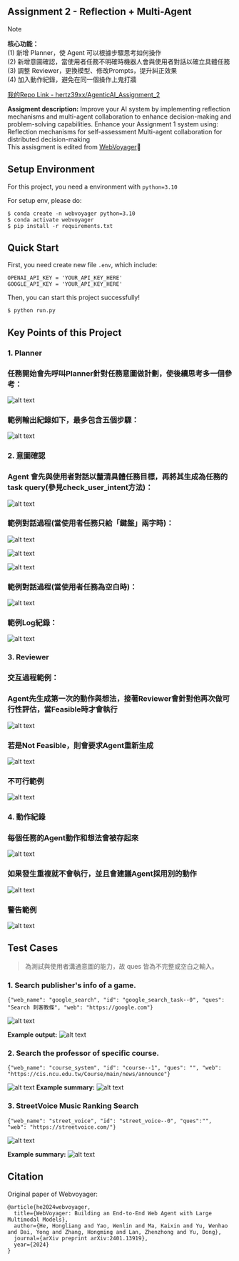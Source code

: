 ## Assignment 2 - Reflection + Multi-Agent ##
> [!note]
> **核心功能：**<br>
> (1) 新增 Planner，使 Agent 可以根據步驟思考如何操作<br>
> (2) 新增意圖確認，當使用者任務不明確時機器人會與使用者對話以確立具體任務 <br>
> (3) 調整 Reviewer，更換模型、修改Prompts，提升糾正效果<br>
> (4) 加入動作紀錄，避免在同一個操作上鬼打牆 <br>
>   
> [我的Repo Link - hertz39xx/AgenticAI_Assignment_2](https://github.com/hertz39xx/AgenticAI_Assignment_2)
> 
**Assigment description:** Improve your AI system by implementing reflection mechanisms and multi-agent collaboration to enhance decision-making and problem-solving capabilities.
Enhance your Assignment 1 system using:
Reflection mechanisms for self-assessment
Multi-agent collaboration for distributed decision-making<br>
This assisgment is edited from [WebVoyager](https://github.com/MinorJerry/WebVoyager)🫡

## Setup Environment ##
For this project, you need a environment with <code>python=3.10</code>

For setup env, please do:
```
$ conda create -n webvoyager python=3.10
$ conda activate webvoyager
$ pip install -r requirements.txt
```

## Quick Start ## 
First, you need create new file <code>.env</code>, which include:
```
OPENAI_API_KEY = 'YOUR_API_KEY_HERE'
GOOGLE_API_KEY = 'YOUR_API_KEY_HERE'
```

Then, you can start this project successfully!
```
$ python run.py
```

## Key Points of this Project ##

### 1. Planner
### 任務開始會先呼叫Planner針對任務意圖做計劃，使後續思考多一個參考：
![alt text](image-9.png)

### 範例輸出紀錄如下，最多包含五個步驟：
![alt text](image-8.png)

### 2. 意圖確認
### Agent 會先與使用者對話以釐清具體任務目標，再將其生成為任務的task query(參見check_user_intent方法)：
![alt text](image-10.png)

### 範例對話過程(當使用者任務只給「鍵盤」兩字時)：
![alt text](image-12.png)

![alt text](image-13.png)

![alt text](image-14.png)

### 範例對話過程(當使用者任務為空白時)：
![alt text](image-24.png)

### 範例Log紀錄：
![alt text](image-15.png)

### 3. Reviewer
### 交互過程範例：
### Agent先生成第一次的動作與想法，接著Reviewer會針對他再次做可行性評估，當Feasible時才會執行
![alt text](image-16.png)
### 若是Not Feasible，則會要求Agent重新生成
![alt text](image-17.png)
### 不可行範例
![alt text](image-22.png)

### 4. 動作紀錄
### 每個任務的Agent動作和想法會被存起來
![alt text](image-18.png)
### 如果發生重複就不會執行，並且會建議Agent採用別的動作
![alt text](image-19.png)
### 警告範例
![alt text](image-23.png)

## Test Cases ###
> 為測試與使用者溝通意圖的能力，故 ques 皆為不完整或空白之輸入。
### 1. Search publisher's info of a game.
```
{"web_name": "google_search", "id": "google_search_task--0", "ques": "Search 刺客教條", "web": "https://google.com"}
```
![alt text](<results/遊戲 - task1/taskgoogle_search_task--0/screenshot4.png>)

**Example output:**
![alt text](image-25.png)

### 2. Search the professor of specific course.
```
{"web_name": "course_system", "id": "course--1", "ques": "", "web": "https://cis.ncu.edu.tw/Course/main/news/announce"}

```
![alt text](results/選課-task2/taskcourse--1/screenshot8.png)
**Example summary:**
![alt text](image-27.png)

### 3. StreetVoice Music Ranking Search
```
{"web_name": "street_voice", "id": "street_voice--0", "ques":"", "web": "https://streetvoice.com/"}
```

![alt text](<results/找歌 - task3/taskstreet_voice--0/screenshot3.png>)

**Example summary:**
![alt text](image-28.png)
## Citation
Original paper of Webvoyager:
```
@article{he2024webvoyager,
  title={WebVoyager: Building an End-to-End Web Agent with Large Multimodal Models},
  author={He, Hongliang and Yao, Wenlin and Ma, Kaixin and Yu, Wenhao and Dai, Yong and Zhang, Hongming and Lan, Zhenzhong and Yu, Dong},
  journal={arXiv preprint arXiv:2401.13919},
  year={2024}
}
```
